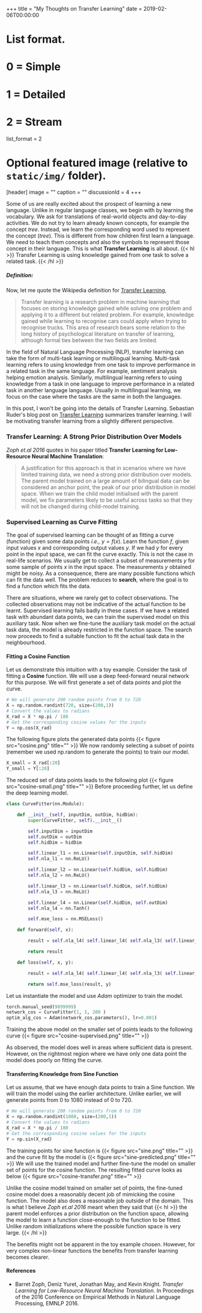 +++
title = "My Thoughts on Transfer Learning"
date = 2019-02-06T00:00:00

# List format.
# 0 = Simple
# 1 = Detailed
# 2 = Stream
list_format = 2

# Optional featured image (relative to `static/img/` folder).
[header]
image = ""
caption = ""
discussionId = 4
+++

Some of us are really excited about the prospect of learning a new language. Unlike in regular language classes, we begin with by learning the vocabulary. We ask for translations of real-world objects and day-to-day activities. We do not try to learn already known concepts, for example the concept _tree_. Instead, we learn the corresponding word used to represent the concept (_tree_). This is different from how children first learn a language. We need to teach them concepts and also the symbols to represent those concept in their language. This is what **Transfer Learning** is all about. {{< hl >}} Transfer Learning is using knowledge gained from one task to solve a related task. {{< /hl >}}

##### Definition:
Now, let me quote the Wikipedia definition for [Transfer Learning](https://en.wikipedia.org/wiki/Transfer_learning),

> Transfer learning is a research problem in machine learning that focuses on storing knowledge gained while solving one problem and applying it to a different but related problem. For example, knowledge gained while learning to recognise cars could apply when trying to recognise trucks. This area of research bears some relation to the long history of psychological literature on transfer of learning, although formal ties between the two fields are limited.

In the field of Natural Language Processing (NLP), transfer learning can take the form of multi-task learning or multilingual learning. Multi-task learning refers to using knowledge from one task to improve performance in a related task in the same language. For example, sentiment analysis helping emotion analysis. Similarly, multilingual learning refers to using knowledge from a task in one language to improve performance in a related task in another language language. Usually in multilingual learning, we focus on the case where the tasks are the same in both the languages.

In this post, I won't be going into the details of Transfer Learning. Sebastian Ruder's blog post on [Transfer Learning](http://ruder.io/transfer-learning/) summarizes transfer learning. I will be motivating transfer learning from a slightly different perspective. 

### Transfer Learning: A Strong Prior Distribution Over Models
_Zoph et.al 2016_ quotes in his paper titled **Transfer Learning for Low-Resource Neural Machine Translation**:

> A justification for this approach is that in scenarios where we have limited training data, we need a strong prior distribution over models. The parent model trained on a large amount of bilingual data can be considered an anchor point, the peak of our prior distribution in model space. When we train the child model initialised with the parent model, we fix parameters likely to be useful across tasks so that they will not be changed during child-model training. 

### Supervised Learning as Curve Fitting
The goal of supervised learning can be thought of as fitting a curve (function) given some data points _i.e.,_ $y = f(x)$. Learn the function $f$, given input values $x$ and corresponding output values $y$. If we had $y$ for every point in the input space, we can fit the curve exactly. This is not the case in real-life scenarios. We usually get to collect a subset of measurements $y$ for some sample of points $x$ in the input space. The measurements $y$ obtained might be noisy. As a consequence, there are many possible functions which can fit the data well. The problem reduces to **search**, where the goal is to find a function which fits the data. 

There are situations, where we rarely get to collect observations. The collected observations may not be indicative of the actual function to be learnt. Supervised learning fails badly in these cases. If we have a related task with abundant data points, we can train the supervised model on this auxiliary task. Now when we fine-tune the auxiliary task model on the actual task data, the model is already restricted in the function space. The search now proceeds to find a suitable function to fit the actual task data in the neighbourhood.

#### Fitting a Cosine Function
Let us demonstrate this intuition with a toy example. Consider the task of fitting a **Cosine** function. We will use a deep feed-forward neural network for this purpose. We will first generate a set of data points and plot the curve.


```python
# We will generate 200 random points from 0 to 720
X = np.random.randint(720, size=(200,1))
# Convert the values to radians
X_rad = X * np.pi / 180
# Get the corresponding cosine values for the inputs
Y = np.cos(X_rad)
```

The following figure plots the generated data points {{< figure src="cosine.png" title="" >}} We now randomly selecting a subset of points (remember we used np.random to generate the points) to train our model. 
```python
X_small = X_rad[:20]
Y_small = Y[:20]
```

The reduced set of data points leads to the following plot {{< figure src="cosine-small.png" title="" >}} Before proceeding further, let us define the deep learning model.
```python
class CurveFitter(nn.Module):

	def __init__(self, inputDim, outDim, hidDim):
		super(CurveFitter, self).__init__()

		self.inputDim = inputDim
		self.outDim = outDim
		self.hidDim = hidDim

		self.linear_l1 = nn.Linear(self.inputDim, self.hidDim)
		self.nla_l1 = nn.ReLU()

		self.linear_l2 = nn.Linear(self.hidDim, self.hidDim)
		self.nla_l2 = nn.ReLU()

		self.linear_l3 = nn.Linear(self.hidDim, self.hidDim)
		self.nla_l3 = nn.ReLU()

		self.linear_l4 = nn.Linear(self.hidDim, self.outDim)
		self.nla_l4 = nn.Tanh()

		self.mse_loss = nn.MSELoss()

	def forward(self, x):

		result = self.nla_l4( self.linear_l4( self.nla_l3( self.linear_l3( self.nla_l2( self.linear_l2( self.nla_l1( self.linear_l1(x) ) ) ) ) ) ) )

		return result

	def loss(self, x, y):

		result = self.nla_l4( self.linear_l4( self.nla_l3( self.linear_l3( self.nla_l2( self.linear_l2( self.nla_l1( self.linear_l1(x) ) ) ) ) ) ) )

		return self.mse_loss(result, y)
```
Let us instantiate the model and use _Adam_ optimizer to train the model.

```python
torch.manual_seed(9899999)
network_cos = CurveFitter(1, 1, 200 )
optim_alg_cos = Adam(network_cos.parameters(), lr=0.001)
```
Training the above model on the smaller set of points leads to the following curve {{< figure src="cosine-supervised.png" title="" >}}

As observed, the model does well in areas where sufficient data is present. However, on the rightmost region where we have only one data point the model does poorly on fitting the curve.

#### Transferring Knowledge from Sine Function

Let us assume, that we have enough data points to train a Sine function. We will train the model using the earlier architecture. Unlike earlier, we will generate points from 0 to 1080 instead of 0 to 720.

```python
# We will generate 200 random points from 0 to 720
X = np.random.randint(1080, size=(200,1))
# Convert the values to radians
X_rad = X * np.pi / 180
# Get the corresponding cosine values for the inputs
Y = np.sin(X_rad)
```
The training points for sine function is {{< figure src="sine.png" title="" >}} and the curve fit by the model is {{< figure src="sine-predicted.png" title="" >}} 
We will use the trained model and further fine-tune the model on smaller set of points for the cosine function. The resulting fitted curve looks as below {{< figure src="cosine-transfer.png" title="" >}}

Unlike the cosine model trained on smaller set of points, the fine-tuned cosine model does a reasonably decent job of mimicking the cosine function. The model also does a reasonable job outside of the domain. This is what I believe _Zoph et.al 2016_ meant when they said that {{< hl >}} the parent model enforces a prior distribution on the function space, allowing the model to learn a function close-enough to the function to be fitted. Unlike random initializations where the possible function space is very large. {{< /hl >}}

The benefits might not be apparent in the toy example chosen. However, for very complex non-linear functions the benefits from transfer learning becomes clearer.


#### References

* Barret Zoph, Deniz Yuret, Jonathan May, and Kevin Knight. _Transfer Learning for Low-Resource Neural Machine Translation_. In Proceedings of the 2016 Conference on Empirical Methods in Natural Language Processing, EMNLP 2016.
